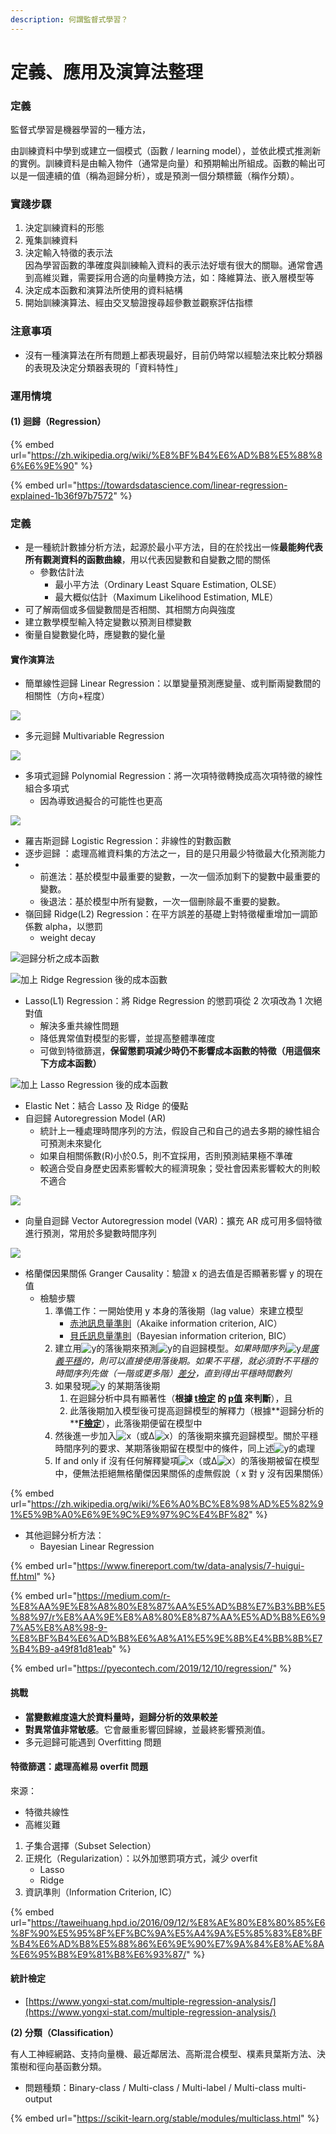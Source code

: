 ```yaml
---
description: 何謂監督式學習？
---
```


# 定義、應用及演算法整理

### 定義

監督式學習是機器學習的一種方法，

由訓練資料中學到或建立一個模式（函數 / learning model），並依此模式推測新的實例。訓練資料是由輸入物件（通常是向量）和預期輸出所組成。函數的輸出可以是一個連續的值（稱為迴歸分析），或是預測一個分類標籤（稱作分類）。

### 實踐步驟

1. 決定訓練資料的形態
2. 蒐集訓練資料
3. 決定輸入特徵的表示法\
   因為學習函數的準確度與訓練輸入資料的表示法好壞有很大的關聯。通常會遇到高維災難，需要採用合適的向量轉換方法，如：降維算法、嵌入層模型等
4. 決定成本函數和演算法所使用的資料結構
5. 開始訓練演算法、經由交叉驗證搜尋超參數並觀察評估指標

### 注意事項

* 沒有一種演算法在所有問題上都表現最好，目前仍時常以經驗法來比較分類器的表現及決定分類器表現的「資料特性」

### 運用情境

#### (1) 迴歸（Regression） 

{% embed url="https://zh.wikipedia.org/wiki/%E8%BF%B4%E6%AD%B8%E5%88%86%E6%9E%90" %}

{% embed url="https://towardsdatascience.com/linear-regression-explained-1b36f97b7572" %}

### 定義

* 是一種統計數據分析方法，起源於最小平方法，目的在於找出一條**最能夠代表所有觀測資料的函數曲線**，用以代表因變數和自變數之間的關係
  * 參數估計法
    * 最小平方法（Ordinary Least Square Estimation, OLSE）
    * 最大概似估計（Maximum Likelihood Estimation, MLE）
* 可了解兩個或多個變數間是否相關、其相關方向與強度
* 建立數學模型輸入特定變數以預測目標變數
* 衡量自變數變化時，應變數的變化量

#### 實作演算法

* 簡單線性迴歸 Linear Regression：以單變量預測應變量、或判斷兩變數間的相關性（方向+程度）

![](<../.gitbook/assets/image (2).png>)

* 多元迴歸 Multivariable Regression

![](<../.gitbook/assets/image (4).png>)

* 多項式迴歸 Polynomial Regression：將一次項特徵轉換成高次項特徵的線性組合多項式
  * 因為導致過擬合的可能性也更高

![](<../.gitbook/assets/image (3).png>)

* 羅吉斯迴歸 Logistic Regression：非線性的對數函數
* 逐步迴歸 ：處理高維資料集的方法之一，目的是只用最少特徵最大化預測能力
*
  * 前進法：基於模型中最重要的變數，一次一個添加剩下的變數中最重要的變數。
  * 後退法：基於模型中所有變數，一次一個刪除最不重要的變數。
* 嶺回歸 Ridge(L2) Regression：在平方誤差的基礎上對特徵權重增加一調節係數 alpha，以懲罰
  * weight decay

![迴歸分析之成本函數](<../.gitbook/assets/image (8).png>)

![加上 Ridge Regression 後的成本函數 ](<../.gitbook/assets/image (7).png>)

* Lasso(L1) Regression：將 Ridge Regression 的懲罰項從 2 次項改為 1 次絕對值
  * 解決多重共線性問題
  * 降低異常值對模型的影響，並提高整體準確度
  * 可做到特徵篩選，**保留懲罰項減少時仍不影響成本函數的特徵（用這個來下方成本函數）**

![加上 Lasso Regression 後的成本函數](<../.gitbook/assets/image (5).png>)

* Elastic Net：結合 Lasso 及 Ridge 的優點
* 自迴歸 Autoregression Model (AR)
  * 統計上一種處理時間序列的方法，假設自己和自己的過去多期的線性組合可預測未來變化
  * 如果自相關係數(R)小於0.5，則不宜採用，否則預測結果極不準確
  * 較適合受自身歷史因素影響較大的經濟現象；受社會因素影響較大的則較不適合

![](<../.gitbook/assets/image (10).png>)

* 向量自迴歸 Vector Autoregression model (VAR)：擴充 AR 成可用多個特徵進行預測，常用於多變數時間序列

![](<../.gitbook/assets/image (12).png>)

* 格蘭傑因果關係 Granger Causality：驗證 x 的過去值是否顯著影響 y 的現在值
  * 檢驗步驟
    1. 準備工作：一開始使用 y 本身的落後期（lag value）來建立模型
       * [赤池訊息量準則](https://zh.wikipedia.org/wiki/%E8%B5%A4%E6%B1%A0%E4%BF%A1%E6%81%AF%E9%87%8F%E6%BA%96%E5%89%87)（Akaike information criterion, AIC） 
       * [貝氏訊息量準則](https://zh.wikipedia.org/w/index.php?title=%E8%B2%9D%E6%B0%8F%E8%A8%8A%E6%81%AF%E9%87%8F%E6%BA%96%E5%89%87\&action=edit\&redlink=1)（Bayesian information criterion, BIC）
    2. 建立用![y](https://wikimedia.org/api/rest_v1/media/math/render/svg/b8a6208ec717213d4317e666f1ae872e00620a0d)的落後期來預測![y](https://wikimedia.org/api/rest_v1/media/math/render/svg/b8a6208ec717213d4317e666f1ae872e00620a0d)的自迴歸模型。_如果時間序列_![y](https://wikimedia.org/api/rest_v1/media/math/render/svg/b8a6208ec717213d4317e666f1ae872e00620a0d)_是_[_廣義平穩_](https://zh.wikipedia.org/wiki/%E5%B9%B3%E7%A8%B3%E8%BF%87%E7%A8%8B)_的，則可以直接使用落後期。如果不平穩，就必須對不平穩的時間序列先做（一階或更多階）_[_差分_](https://zh.wikipedia.org/wiki/%E5%B7%AE%E5%88%86)_，直到得出平穩時間數列_
    3. 如果發現![y](https://wikimedia.org/api/rest_v1/media/math/render/svg/b8a6208ec717213d4317e666f1ae872e00620a0d) 的某期落後期 
       1. 在迴歸分析中具有顯著性（**根據 **[**t檢定**](https://zh.wikipedia.org/wiki/%E5%AD%B8%E7%94%9Ft%E6%AA%A2%E9%A9%97)** 的 **[**p值**](https://zh.wikipedia.org/wiki/P%E5%80%BC)** 來判斷**），且 
       2. 此落後期加入模型後可提高迴歸模型的解釋力（根據**迴歸分析的 **[**F檢定**](https://zh.wikipedia.org/wiki/%E8%BF%B4%E6%AD%B8%E5%88%86%E6%9E%90)），此落後期便留在模型中
    4. 然後進一步加入![x](https://wikimedia.org/api/rest_v1/media/math/render/svg/87f9e315fd7e2ba406057a97300593c4802b53e4)（或Δ![x](https://wikimedia.org/api/rest_v1/media/math/render/svg/87f9e315fd7e2ba406057a97300593c4802b53e4)）的落後期來擴充迴歸模型。關於平穩時間序列的要求、某期落後期留在模型中的條件，同上述![y](https://wikimedia.org/api/rest_v1/media/math/render/svg/b8a6208ec717213d4317e666f1ae872e00620a0d)的處理
    5. If and only if 沒有任何解釋變項![x](https://wikimedia.org/api/rest_v1/media/math/render/svg/87f9e315fd7e2ba406057a97300593c4802b53e4)（或Δ![x](https://wikimedia.org/api/rest_v1/media/math/render/svg/87f9e315fd7e2ba406057a97300593c4802b53e4)）的落後期被留在模型中，便無法拒絕無格蘭傑因果關係的虛無假說（ x 對 y 沒有因果關係）

{% embed url="https://zh.wikipedia.org/wiki/%E6%A0%BC%E8%98%AD%E5%82%91%E5%9B%A0%E6%9E%9C%E9%97%9C%E4%BF%82" %}

* 其他迴歸分析方法：
  * Bayesian Linear Regression

{% embed url="https://www.finereport.com/tw/data-analysis/7-huigui-ff.html" %}

{% embed url="https://medium.com/r-%E8%AA%9E%E8%A8%80%E8%87%AA%E5%AD%B8%E7%B3%BB%E5%88%97/r%E8%AA%9E%E8%A8%80%E8%87%AA%E5%AD%B8%E6%97%A5%E8%A8%98-9-%E8%BF%B4%E6%AD%B8%E6%A8%A1%E5%9E%8B%E4%BB%8B%E7%B4%B9-a49f81d81eab" %}

{% embed url="https://pyecontech.com/2019/12/10/regression/" %}



#### 挑戰

* **當變數維度遠大於資料量時，迴歸分析的效果較差**
* **對異常值非常敏感**。它會嚴重影響回歸線，並最終影響預測值。
* 多元迴歸可能遇到 Overfitting 問題

#### 特徵篩選：處理高維易 overfit 問題

來源：

* 特徵共線性
* 高維災難

1. 子集合選擇（Subset Selection）
2. 正規化（Regularization）：以外加懲罰項方式，減少 overfit 
   * Lasso 
   * Ridge
3. 資訊準則（Information Criterion, IC）

{% embed url="https://taweihuang.hpd.io/2016/09/12/%E8%AE%80%E8%80%85%E6%8F%90%E5%95%8F%EF%BC%9A%E5%A4%9A%E5%85%83%E8%BF%B4%E6%AD%B8%E5%88%86%E6%9E%90%E7%9A%84%E8%AE%8A%E6%95%B8%E9%81%B8%E6%93%87/" %}

#### 統計檢定

* [https://www.yongxi-stat.com/multiple-regression-analysis/](https://www.yongxi-stat.com/multiple-regression-analysis/)





**(2) 分類（Classification）**

有人工神經網路、支持向量機、最近鄰居法、高斯混合模型、樸素貝葉斯方法、決策樹和徑向基函數分類。

* 問題種類：Binary-class / Multi-class / Multi-label / Multi-class multi-output

{% embed url="https://scikit-learn.org/stable/modules/multiclass.html" %}





